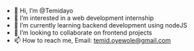 - 👋 Hi, I’m @Temidayo
- 👀 I’m interested in a web development internship 
- 🌱 I’m currently learning backend development using nodeJS
- 💞️ I’m looking to collaborate on frontend projects
- 📫 How to reach me, Email: temid.oyewole@gmail.com

<!---
Temidayo2/Temidayo2 is a ✨ special ✨ repository because its `README.md` (this file) appears on your GitHub profile.
You can click the Preview link to take a look at your changes.
--->
